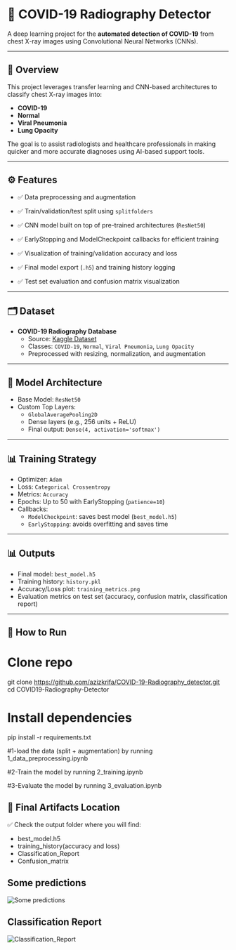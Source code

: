 # 🦠 COVID-19 Radiography Detector

A deep learning project for the **automated detection of COVID-19** from chest X-ray images using Convolutional Neural Networks (CNNs).

---

## 🧠 Overview

This project leverages transfer learning and CNN-based architectures to classify chest X-ray images into:

- **COVID-19**
- **Normal**
- **Viral Pneumonia**
- **Lung Opacity**

The goal is to assist radiologists and healthcare professionals in making quicker and more accurate diagnoses using AI-based support tools.

---

## ⚙️ Features

- ✅ Data preprocessing and augmentation
- ✅ Train/validation/test split using `splitfolders`
- ✅ CNN model built on top of pre-trained architectures (`ResNet50`)
- ✅ EarlyStopping and ModelCheckpoint callbacks for efficient training
- ✅ Visualization of training/validation accuracy and loss
- ✅ Final model export (`.h5`) and training history logging

- ✅ Test set evaluation and confusion matrix visualization

---

## 🗂 Dataset

- **COVID-19 Radiography Database**
  - Source: [Kaggle Dataset](https://www.kaggle.com/datasets/tawsifurrahman/covid19-radiography-database)
  - Classes: `COVID-19`, `Normal`, `Viral Pneumonia`, `Lung Opacity`
  - Preprocessed with resizing, normalization, and augmentation

---

## 🧪 Model Architecture

- Base Model: `ResNet50` 
- Custom Top Layers:
  - `GlobalAveragePooling2D`
  - Dense layers (e.g., 256 units + ReLU)
  - Final output: `Dense(4, activation='softmax')`

---

## 📊 Training Strategy

- Optimizer: `Adam`
- Loss: `Categorical Crossentropy`
- Metrics: `Accuracy`
- Epochs: Up to 50 with EarlyStopping (`patience=10`)
- Callbacks:
  - `ModelCheckpoint`: saves best model (`best_model.h5`)
  - `EarlyStopping`: avoids overfitting and saves time

---

## 📊 Outputs

- Final model: `best_model.h5`
- Training history: `history.pkl`
- Accuracy/Loss plot: `training_metrics.png`
- Evaluation metrics on test set (accuracy, confusion matrix, classification report)

---


## 🚀 How to Run

# Clone repo
git clone https://github.com/azizkrifa/COVID-19-Radiography_detector.git
cd COVID19-Radiography-Detector

# Install dependencies
pip install -r requirements.txt

#1-load the data (split + augmentation) by running  1_data_preprocessing.ipynb

#2-Train the model by running  2_training.ipynb

#3-Evaluate the model by running 3_evaluation.ipynb


## 📁 Final Artifacts Location

✅ Check the output folder where you will find:

- best_model.h5
- training_history(accuracy and loss)
- Classification_Report
- Confusion_matrix

## Some predictions
![Some predictions ](https://github.com/user-attachments/assets/adfbf6e4-c1d0-4e93-8482-0fd2d50f14c9)

## Classification Report 
 ![Classification_Report](https://github.com/user-attachments/assets/4cd0db26-04af-4aab-89ee-4ffe643eb6cb)




